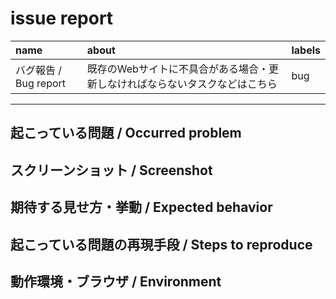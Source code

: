 # issue report

|name|about|labels|
|:--|:--|:--|
|バグ報告 / Bug report|既存のWebサイトに不具合がある場合・更新しなければならないタスクなどはこちら|bug|
---

## 起こっている問題 / Occurred problem

## スクリーンショット / Screenshot

## 期待する見せ方・挙動 / Expected behavior

## 起こっている問題の再現手段 / Steps to reproduce

## 動作環境・ブラウザ / Environment

